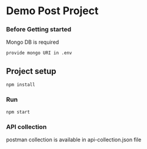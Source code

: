 # Demo Post Project

### Before Getting started
Mongo DB is required
```
provide mongo URI in .env
```


## Project setup
```
npm install
```

### Run
```
npm start
```

### API collection
postman collection is available in api-collection.json file
